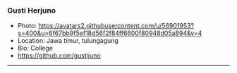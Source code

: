 ### Gusti Herjuno
- Photo: https://avatars2.githubusercontent.com/u/56901953?s=400&u=6f67bb9f5ef18d56f2f84ff6600f80948d05a894&v=4
- Location: Jawa timur, tulungagung
- Bio: College
- https://github.com/gustijuno
***
